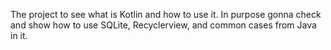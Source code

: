 The project to see what is Kotlin and how to use it. In purpose gonna check and show how to use SQLite, Recyclerview, and common cases from Java in it.
